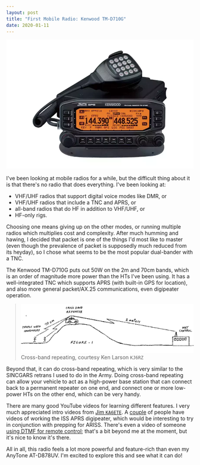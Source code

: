 ```yaml
---
layout: post
title: "First Mobile Radio: Kenwood TM-D710G"
date: 2020-01-11
---
```


![Kenwood TM-D710G](/assets/kenwood-tmd710g.webp)

I've been looking at mobile radios for a while, but the difficult thing about it is that there's no
radio that does everything. I've been looking at:

- VHF/UHF radios that support digital voice modes like DMR, or
- VHF/UHF radios that include a TNC and APRS, or
- all-band radios that do HF in addition to VHF/UHF, or
- HF-only rigs.

Choosing one means giving up on the other modes, or running multiple radios which multiplies cost
and complexity. After much humming and hawing, I decided that packet is one of the things I'd most
like to master (even though the prevalence of packet is supposedly much reduced from its heyday), so
I chose what seems to be the most popular dual-bander with a TNC.

The Kenwood TM-D710G puts out 50W on the 2m and 70cm bands, which is an order of magnitude more
power than the HTs I've been using. It has a well-integrated TNC which supports APRS (with built-in
GPS for location), and also more general packet/AX.25 communications, even digipeater operation.

> ![Illustration of cross-band repeating](/assets/kj6rz-crossband-repeater.gif) Cross-band
> repeating, courtesy Ken Larson `KJ6RZ`

Beyond that, it can do cross-band repeating, which is very similar to the SINCGARS retrans I used to
do in the Army. Doing cross-band repeating can allow your vehicle to act as a high-power base
station that can connect back to a permanent repeater on one end, and connect one or more low-power
HTs on the other end, which can be very handy.

There are many good YouTube videos for learning different features. I very much appreciated intro
videos from [Jim `KA6ETE`](https://www.youtube.com/channel/UCo6nMzKerap6RQqS1Va4sTQ). A
[couple](https://www.youtube.com/watch?v=lyv56yyi-u4) of people have videos of working the ISS APRS
digipeater, which would be interesting to try in conjunction with prepping for ARISS. There's even a
video of someone [using DTMF for remote control](https://www.youtube.com/watch?v=Oo-yigpYj4s);
that's a bit beyond me at the moment, but it's nice to know it's there.

All in all, this radio feels a lot more powerful and feature-rich than even my AnyTone AT-D878UV.
I'm excited to explore this and see what it can do!
